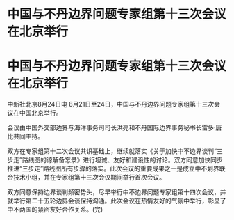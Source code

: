 # 中国与不丹边界问题专家组第十三次会议在北京举行

# 中国与不丹边界问题专家组第十三次会议在北京举行

中新社北京8月24日电 8月21日至24日，中国与不丹边界问题专家组第十三次会议在中国北京举行。

会议由中国外交部边界与海洋事务司司长洪亮和不丹国际边界事务秘书长雷多·唐比共同主持。

双方在专家组第十二次会议共识基础上，继续就落实《关于加快中不边界谈判“三步走”路线图的谅解备忘录》进行坦诚、友好和建设性的讨论。双方同意加快同步推进“三步走”路线图所有步骤的落实。此次会议的重要成果之一是成立中不划界联合技术小组，并在专家组第十三次会议期间举行首次会议。

双方同意保持边界谈判频密势头，尽早举行中不边界问题专家组第十四次会议，并就举行第二十五轮边界会谈保持沟通。此次会议在热情友好的气氛中举行，彰显了中不两国的紧密友好合作关系。(完)

